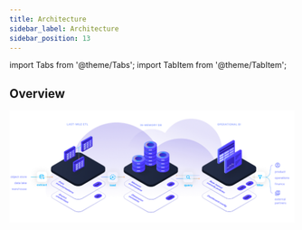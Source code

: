 ```yaml
---
title: Architecture
sidebar_label: Architecture 
sidebar_position: 13
---
```


import Tabs from '@theme/Tabs';
import TabItem from '@theme/TabItem';

## Overview

![architecture](../../static/img/concepts/architecture.png)

